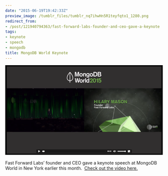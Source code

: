 ```yaml
---
date: "2015-06-19T19:42:33Z"
preview_image: /tumblr_files/tumblr_nq7ihwHn5R1teyfqto1_1280.png
redirect_from:
- /post/121940794363/fast-forward-labs-founder-and-ceo-gave-a-keynote
tags:
- keynote
- speech
- mongodb
title: MongoDB World Keynote
---
```


<img src="/tumblr_files/tumblr_nq7ihwHn5R1teyfqto1_1280.png"/>

Fast Forward Labs’ founder and CEO gave a keynote speech at MongoDB World in New York earlier this month.  <a href="https://www.mongodb.com/world2015">Check out the video here.</a>
